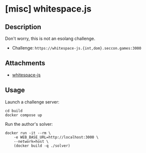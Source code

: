 # [misc] whitespace.js

## Description

Don't worry, this is not an esolang challenge.

- Challenge: `https://whitespace-js.{int,dom}.seccon.games:3000`

## Attachments

- [whitespace-js](files/whitespace-js)

## Usage

Launch a challenge server:

```
cd build
docker compose up
```

Run the author's solver:

```
docker run -it --rm \
    -e WEB_BASE_URL=http://localhost:3000 \
    --network=host \
    (docker build -q ./solver)
```
